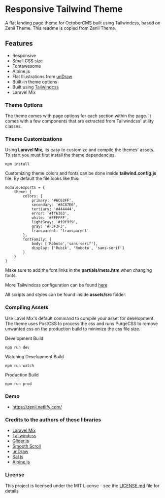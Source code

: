 # Responsive Tailwind Theme
A flat landing page theme for OctoberCMS built using Tailwindcss, based on Zenii Theme. This readme is copied from Zenii Theme.

## Features
- Responsive
- Small CSS size
- Fontawesome
- Alpine.js
- Flat Illustrations from [unDraw](https://undraw.co/)
- Built-in theme options
- Built using [Tailwindcss](https://tailwindcss.com/)
- Laravel Mix

### Theme Options
The theme comes with page options for each section within the page. It comes with a few components that are extracted from Tailwindcss' utility classes.

### Theme Customizations
Using **Laravel Mix**, its easy to customize and compile the themes' assets. To start you must first install the theme dependencies.
```
npm install
```
Customizing theme colors and fonts can be done inside **tailwind.config.js** file. By default the file looks like this:
```
module.exports = {
    theme: {
        colors: {
            primary: '#6C63FF',
            secondary: '#8C87E6',
            tertiary: '#444444',
            error: '#ff6363',
            white: '#FFFFFF',
            lightGray: '#f9f9f9',
            gray: '#F3F3F3',
            transparent: 'transparent'
        },
        fontFamily: {
            body: ['Roboto','sans-serif'],
            display: ['Rubik', 'Roboto', 'sans-serif']
        }
    }
}
```
Make sure to add the font links in the **partials/meta.htm** when changing fonts.

More Tailwindcss configuration can be found [here](https://tailwindcss.com/docs/configuration)

All scripts and styles can be found inside **assets/src** folder.

### Compiling Assets
Use Lavel Mix's default command to compile your asset for development. The theme uses PostCSS to process the css and runs PurgeCSS to remove unwanted css on the production build to minimize the css file size.

Development Build
```
npm run dev
```

Watching Development Build
```
npm run watch
```

Production Build
```
npm run prod
```

### Demo
- https://zenii.netlify.com/

### Credits to the authors of these libraries
- [Laravel Mix](https://laravel-mix.com/)
- [Tailwindcss](https://tailwindcss.com/)
- [Glider.js](https://nickpiscitelli.github.io/Glider.js/)
- [Smooth Scroll](https://github.com/cferdinandi/smooth-scroll)
- [unDraw](https://undraw.co/)
- [Sal.js](https://mciastek.github.io/sal/)
- [Alpine.js](https://github.com/alpinejs/alpine)

### License

This project is licensed under the MIT License - see the [LICENSE.md](LICENSE.md) file for details
